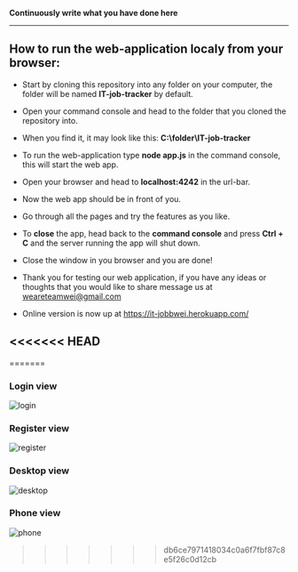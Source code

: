 **Continuously write what you have done here**


-----------------------------------------------------------------------------

## How to run the web-application localy from your browser:

- Start by cloning this repository into any folder on your computer, the folder will be named **IT-job-tracker** by default.

- Open your command console and head to the folder that you cloned the repository into.

- When you find it, it may look like this: **C:\folder\IT-job-tracker**

- To run the web-application type **node app.js** in the command console, this will start the web app.

- Open your browser and head to **localhost:4242** in the url-bar.

- Now the web app should be in front of you. 

- Go through all the pages and try the features as you like.

- To **close** the app, head back to the **command console** and press **Ctrl + C** and the server running the app will shut down.

- Close the window in you browser and you are done!

- Thank you for testing our web application, if you have any ideas or thoughts that you would like to share message us at weareteamwei@gmail.com

- Online version is now up at https://it-jobbwei.herokuapp.com/ 

<<<<<<< HEAD
-----------------------------------------------------------------------------------------------------------------------------------------------------------
=======
### Login view

![login](https://user-images.githubusercontent.com/29252284/50148607-9c8de780-02c1-11e9-8679-4e1b4b37fdd8.png)

### Register view

![register](https://user-images.githubusercontent.com/29252284/50148609-9c8de780-02c1-11e9-92fd-47cf1152ea0e.JPG)

### Desktop view

![desktop](https://user-images.githubusercontent.com/29252284/50148606-9c8de780-02c1-11e9-9719-7aa75268ff1f.JPG)

### Phone view

![phone](https://user-images.githubusercontent.com/29252284/50148608-9c8de780-02c1-11e9-8d1f-ed0056f0b8c6.JPG)

>>>>>>> db6ce7971418034c0a6f7fbf87c8e5f26c0d12cb

